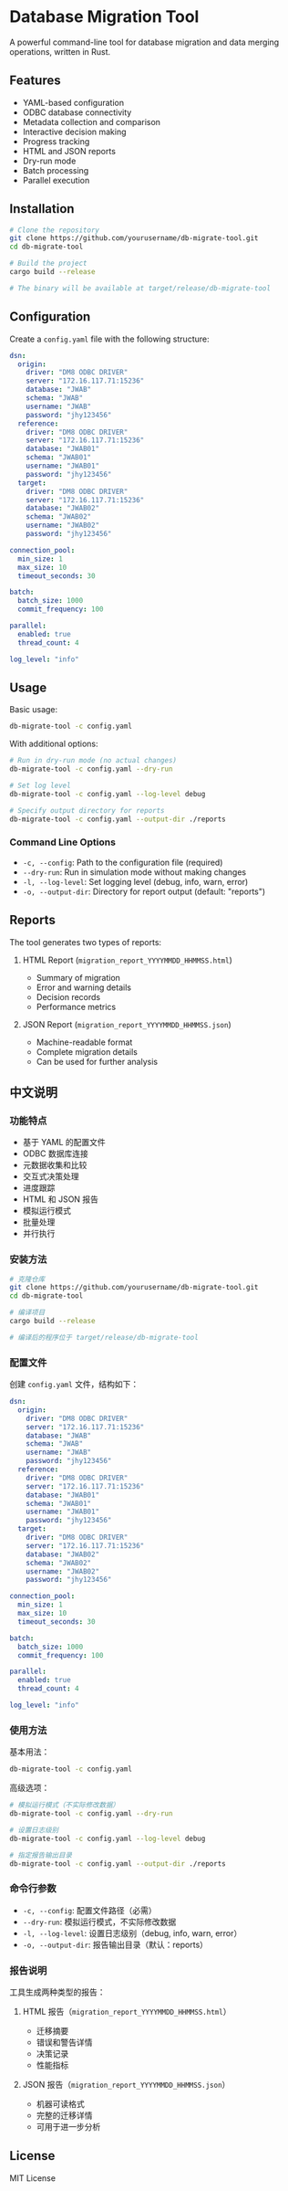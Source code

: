 # Database Migration Tool

A powerful command-line tool for database migration and data merging operations, written in Rust.

## Features

- YAML-based configuration
- ODBC database connectivity
- Metadata collection and comparison
- Interactive decision making
- Progress tracking
- HTML and JSON reports
- Dry-run mode
- Batch processing
- Parallel execution

## Installation

```bash
# Clone the repository
git clone https://github.com/yourusername/db-migrate-tool.git
cd db-migrate-tool

# Build the project
cargo build --release

# The binary will be available at target/release/db-migrate-tool
```

## Configuration

Create a `config.yaml` file with the following structure:

```yaml
dsn:
  origin:
    driver: "DM8 ODBC DRIVER"
    server: "172.16.117.71:15236"
    database: "JWAB"
    schema: "JWAB"
    username: "JWAB"
    password: "jhy123456"
  reference:
    driver: "DM8 ODBC DRIVER"
    server: "172.16.117.71:15236"
    database: "JWAB01"
    schema: "JWAB01"
    username: "JWAB01"
    password: "jhy123456"
  target:
    driver: "DM8 ODBC DRIVER"
    server: "172.16.117.71:15236"
    database: "JWAB02"
    schema: "JWAB02"
    username: "JWAB02"
    password: "jhy123456"

connection_pool:
  min_size: 1
  max_size: 10
  timeout_seconds: 30

batch:
  batch_size: 1000
  commit_frequency: 100

parallel:
  enabled: true
  thread_count: 4

log_level: "info"
```

## Usage

Basic usage:

```bash
db-migrate-tool -c config.yaml
```

With additional options:

```bash
# Run in dry-run mode (no actual changes)
db-migrate-tool -c config.yaml --dry-run

# Set log level
db-migrate-tool -c config.yaml --log-level debug

# Specify output directory for reports
db-migrate-tool -c config.yaml --output-dir ./reports
```

### Command Line Options

- `-c, --config`: Path to the configuration file (required)
- `--dry-run`: Run in simulation mode without making changes
- `-l, --log-level`: Set logging level (debug, info, warn, error)
- `-o, --output-dir`: Directory for report output (default: "reports")

## Reports

The tool generates two types of reports:

1. HTML Report (`migration_report_YYYYMMDD_HHMMSS.html`)
   - Summary of migration
   - Error and warning details
   - Decision records
   - Performance metrics

2. JSON Report (`migration_report_YYYYMMDD_HHMMSS.json`)
   - Machine-readable format
   - Complete migration details
   - Can be used for further analysis

## 中文说明

### 功能特点

- 基于 YAML 的配置文件
- ODBC 数据库连接
- 元数据收集和比较
- 交互式决策处理
- 进度跟踪
- HTML 和 JSON 报告
- 模拟运行模式
- 批量处理
- 并行执行

### 安装方法

```bash
# 克隆仓库
git clone https://github.com/yourusername/db-migrate-tool.git
cd db-migrate-tool

# 编译项目
cargo build --release

# 编译后的程序位于 target/release/db-migrate-tool
```

### 配置文件

创建 `config.yaml` 文件，结构如下：

```yaml
dsn:
  origin:
    driver: "DM8 ODBC DRIVER"
    server: "172.16.117.71:15236"
    database: "JWAB"
    schema: "JWAB"
    username: "JWAB"
    password: "jhy123456"
  reference:
    driver: "DM8 ODBC DRIVER"
    server: "172.16.117.71:15236"
    database: "JWAB01"
    schema: "JWAB01"
    username: "JWAB01"
    password: "jhy123456"
  target:
    driver: "DM8 ODBC DRIVER"
    server: "172.16.117.71:15236"
    database: "JWAB02"
    schema: "JWAB02"
    username: "JWAB02"
    password: "jhy123456"

connection_pool:
  min_size: 1
  max_size: 10
  timeout_seconds: 30

batch:
  batch_size: 1000
  commit_frequency: 100

parallel:
  enabled: true
  thread_count: 4

log_level: "info"
```

### 使用方法

基本用法：

```bash
db-migrate-tool -c config.yaml
```

高级选项：

```bash
# 模拟运行模式（不实际修改数据）
db-migrate-tool -c config.yaml --dry-run

# 设置日志级别
db-migrate-tool -c config.yaml --log-level debug

# 指定报告输出目录
db-migrate-tool -c config.yaml --output-dir ./reports
```

### 命令行参数

- `-c, --config`: 配置文件路径（必需）
- `--dry-run`: 模拟运行模式，不实际修改数据
- `-l, --log-level`: 设置日志级别（debug, info, warn, error）
- `-o, --output-dir`: 报告输出目录（默认：reports）

### 报告说明

工具生成两种类型的报告：

1. HTML 报告（`migration_report_YYYYMMDD_HHMMSS.html`）
   - 迁移摘要
   - 错误和警告详情
   - 决策记录
   - 性能指标

2. JSON 报告（`migration_report_YYYYMMDD_HHMMSS.json`）
   - 机器可读格式
   - 完整的迁移详情
   - 可用于进一步分析

## License

MIT License

